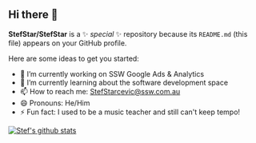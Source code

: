 ## Hi there 👋


**StefStar/StefStar** is a ✨ _special_ ✨ repository because its `README.md` (this file) appears on your GitHub profile.

Here are some ideas to get you started:

- 🔭 I’m currently working on SSW Google Ads & Analytics
- 🌱 I’m currently learning about the software development space
- 📫 How to reach me: StefStarcevic@ssw.com.au
- 😄 Pronouns: He/Him
- ⚡ Fun fact: I used to be a music teacher and still can't keep tempo!

[![Stef's github stats](https://github-readme-stats.vercel.app/api?username=StefStar&theme=dark)](https://github.com/StefStar/github-readme-stats)
